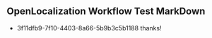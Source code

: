 ## OpenLocalization Workflow Test MarkDown

* 3f11dfb9-7f10-4403-8a66-5b9b3c5b1188 
thanks!



<!--HONumber=Jan16_HO3-->

